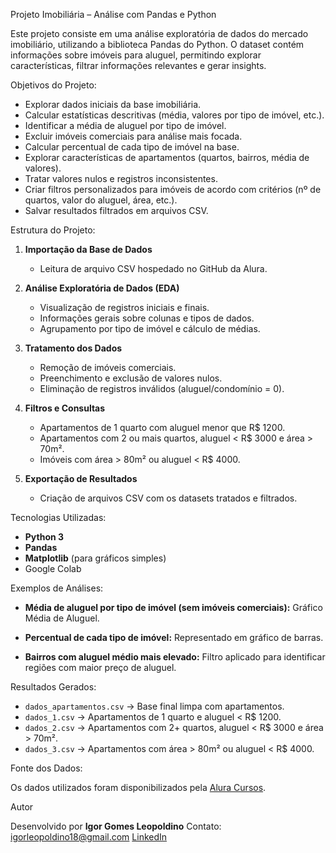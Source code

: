 Projeto Imobiliária – Análise com Pandas e Python

Este projeto consiste em uma análise exploratória de dados do mercado imobiliário, utilizando a biblioteca Pandas do Python.
O dataset contém informações sobre imóveis para aluguel, permitindo explorar características, filtrar informações relevantes e gerar insights.

Objetivos do Projeto:

* Explorar dados iniciais da base imobiliária.
* Calcular estatísticas descritivas (média, valores por tipo de imóvel, etc.).
* Identificar a média de aluguel por tipo de imóvel.
* Excluir imóveis comerciais para análise mais focada.
* Calcular percentual de cada tipo de imóvel na base.
* Explorar características de apartamentos (quartos, bairros, média de valores).
* Tratar valores nulos e registros inconsistentes.
* Criar filtros personalizados para imóveis de acordo com critérios (nº de quartos, valor do aluguel, área, etc.).
* Salvar resultados filtrados em arquivos CSV.

Estrutura do Projeto:

1. **Importação da Base de Dados**

   * Leitura de arquivo CSV hospedado no GitHub da Alura.

2. **Análise Exploratória de Dados (EDA)**

   * Visualização de registros iniciais e finais.
   * Informações gerais sobre colunas e tipos de dados.
   * Agrupamento por tipo de imóvel e cálculo de médias.

3. **Tratamento dos Dados**

   * Remoção de imóveis comerciais.
   * Preenchimento e exclusão de valores nulos.
   * Eliminação de registros inválidos (aluguel/condomínio = 0).

4. **Filtros e Consultas**

   * Apartamentos de 1 quarto com aluguel menor que R$ 1200.
   * Apartamentos com 2 ou mais quartos, aluguel < R$ 3000 e área > 70m².
   * Imóveis com área > 80m² ou aluguel < R$ 4000.

5. **Exportação de Resultados**

   * Criação de arquivos CSV com os datasets tratados e filtrados.

Tecnologias Utilizadas:

* **Python 3**
* **Pandas**
* **Matplotlib** (para gráficos simples)
* Google Colab

Exemplos de Análises:

* **Média de aluguel por tipo de imóvel (sem imóveis comerciais):**
  Gráfico Média de Aluguel.

* **Percentual de cada tipo de imóvel:**
  Representado em gráfico de barras.

* **Bairros com aluguel médio mais elevado:**
  Filtro aplicado para identificar regiões com maior preço de aluguel.

Resultados Gerados:

* `dados_apartamentos.csv` → Base final limpa com apartamentos.
* `dados_1.csv` → Apartamentos de 1 quarto e aluguel < R$ 1200.
* `dados_2.csv` → Apartamentos com 2+ quartos, aluguel < R$ 3000 e área > 70m².
* `dados_3.csv` → Apartamentos com área > 80m² ou aluguel < R$ 4000.

Fonte dos Dados:

Os dados utilizados foram disponibilizados pela [Alura Cursos](https://github.com/alura-cursos/pandas-conhecendo-a-biblioteca).

Autor

Desenvolvido por **Igor Gomes Leopoldino**
Contato: igorleopoldino18@gmail.com
[LinkedIn](https://linkedin.com/in/igor-leopoldino/)
